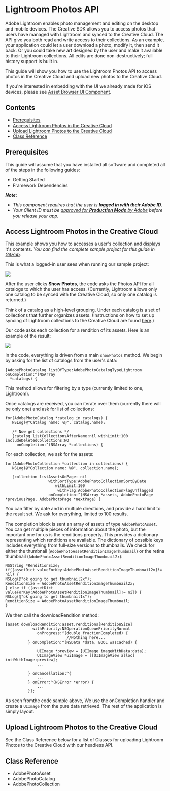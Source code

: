 # Lightroom Photos API

Adobe Lightroom enables photo management and editing on the desktop and mobile devices. The Creative SDK allows you to access photos that users have managed with Lightroom and synced to the Creative Cloud.  The API give you both read and write access to their collections. As an example, your application could let a user download a photo, modify it, then send it back. Or you could take new art designed by the user and make it available to their Lightroom collections. All edits are done non-destructively; full history support is built in.

This guide will show you how to use the Lightroom Photos API to access photos in the Creative Cloud and upload new photos to the Creative Cloud.

If you're interested in embedding with the UI we already made for iOS devices, please see [Asset Browser UI Component](/articles/assetbrowser/index.html).

## Contents

- [Prerequisites](#prerequisites)
- [Access Lightroom Photos in the Creative Cloud](#access)
- [Upload Lightroom Photos to the Creative Cloud](#upload)
- [Class Reference](#reference)

<a name="prerequisites"></a>

## Prerequisites

This guide will assume that you have installed all software and completed all of the steps in the following guides:

* Getting Started
* Framework Dependencies

_**Note:**_

*   _This component requires that the user is **logged in with their Adobe ID**._
*   _Your Client ID must be [approved for **Production Mode** by Adobe](https://creativesdk.zendesk.com/hc/en-us/articles/204601215-How-to-complete-the-Production-Client-ID-Request) before you release your app._

<a name="access"></a>
## Access Lightroom Photos in the Creative Cloud

This example shows you how to accesses a user's collection and displays it's contents.
*You can find the complete sample project for this guide in <a href="https://github.com/CreativeSDK/ios-getting-started-samples" target="_blank">GitHub</a>.*

This is what a logged-in user sees when running our sample project:

![](https://aviarystatic.s3.amazonaws.com/creativesdk/ios/photos/photos1.jpg)

After the user clicks **Show Photos**, the code asks the Photos API for all catalogs to which the user has access. (Currently, Lightroom allows only one catalog to be synced with the Creative Cloud, so only one catalog is returned.)

Think of a catalog as a high-level grouping. Under each catalog is a set of collections that further organizes assets. (Instructions on how to set up syncing of Lightroom collections to the Creative Cloud are found [here](https://helpx.adobe.com/lightroom/help/lightroom-mobile-desktop-features.html).)

Our code asks each collection for a rendition of its assets. Here is an example of the result:

![](https://aviarystatic.s3.amazonaws.com/creativesdk/ios/photos/photos2.jpg)

In the code, everything is driven from a main `showPhotos` method. We begin by asking for the list of catalogs from the user's data:

    [AdobePhotoCatalog listOfType:AdobePhotoCatalogTypeLightroom onCompletion:^(NSArray
      *catalogs) {

This method allows for filtering by a type (currently limited to one, Lightroom).

Once catalogs are received, you can iterate over them (currently there will be only one) and ask for list of collections:

    for(AdobePhotoCatalog *catalog in catalogs) {
       NSLog(@"Catalog name: %@", catalog.name);

       /* Now get collections */
       [catalog listCollectionsAfterName:nil withLimit:100 includeDeletedCollections:NO
         onCompletion:^(NSArray *collections) {

For each collection, we ask for the assets:

    for(AdobePhotoCollection *collection in collections) {
       NSLog(@"Collection name: %@", collection.name);

       [collection listAssetsOnPage: nil
                       withSortType:AdobePhotoCollectionSortByDate
                          withLimit:100
                           withFlag:AdobePhotoCollectionFlagUnflagged
                       onCompletion:^(NSArray *assets, AdobePhotoPage *previousPage, AdobePhotoPage *nextPage) {

You can filter by date and in multiple directions, and provide a hard limit to the result set. We ask for everything, limited to 100 results.

The completion block is sent an array of assets of type `AdobePhotoAsset`. You can get multiple pieces of information about the photo, but the important one for us is the renditions property. This provides a dictionary representing which renditions are available. The dictionary of possible keys includes everything from full-size versions to thumbnails. We check for either the thumbnail (`AdobePhotoAssetRenditionImageThumbnail`) or the retina thumbnail (`AdobePhotoAssetRenditionImageThumbnail2x`):

    NSString *RenditionSize;
    if([assetDict valueForKey:AdobePhotoAssetRenditionImageThumbnail2x]!= nil) {
    NSLog(@"ok going to get thumbnail2x");
    RenditionSize = AdobePhotoAssetRenditionImageThumbnail2x;
    } else if ([assetDict valueForKey:AdobePhotoAssetRenditionImageThumbnail]!= nil) {
    NSLog(@"ok going to get thumbnail1x");
    RenditionSize = AdobePhotoAssetRenditionImageThumbnail;
    }

We then call the downloadRendition method:

    [asset downloadRendition:asset.renditions[RenditionSize]
                withPriority:NSOperationQueuePriorityNormal
                  onProgress:^(double fractionCompleted) {
                               //Nothing here...
              } onCompletion:^(NSData *data, BOOL wasCached) {

                  UIImage *preview = [UIImage imageWithData:data];
                  UIImageView *uiImage = [[UIImageView alloc] initWithImage:preview];
                  ...

              } onCancellation:^{
                  ...
              } onError:^(NSError *error) {
                  ...
              }];


As seen fromthe code sample above, We use the onCompletion handler and create a `UIImage` from the pure data retrieved.  The rest of the application is simply layout.

<a name="upload"></a>
## Upload Lightroom Photos to the Creative Cloud

See the Class Reference below for a list of Classes for uploading Lightroom Photos to the Creative Cloud with our headless API.

<a name="reference"></a>
## Class Reference

+ AdobePhotoAsset
+ AdobePhotoCatalog
+ AdobePhotoCollection

